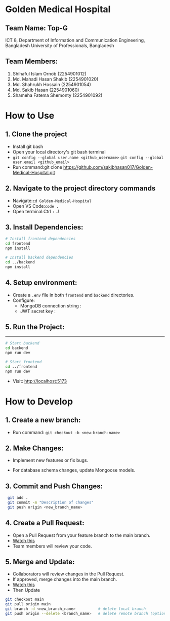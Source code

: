 # Golden Medical Hospital

## Team Name: Top-G

ICT 8, Department of Information and Communication Engineering, Bangladesh University of Professionals, Bangladesh

## Team Members:

1.  Shihaful Islam Ornob (2254901012)
2.  Md. Mahadi Hasan Shakib (2254901020)
3.  Md. Shahrukh Hossain (2254901054)
4.  Md. Sakib Hasan (2254901060)
5.  Shameha Fatema Shemonty (2254901092)

# How to Use

## 1\. Clone the project

- Install git bash
- Open your local directory's git bash terminal
- `git config --global user.name <github_username>`
  `git config --global user.email <github_email> `
- Run command:git clone https://github.com/sakibhasan017/Golden-Medical-Hospital.git

## 2\. Navigate to the project directory commands

- Navigate:`cd Golden-Medical-Hospital`
- Open VS Code:`code .`
- Open terminal:Ctrl + J

## 3\. Install Dependencies:

```bash
# Install frontend dependencies
cd frontend
npm install

# Install backend dependencies
cd ../backend
npm install
```

4\. Setup environment:
--------------------

- Create a `.env` file in both `frontend` and `backend` directories.
- Configure:
     - MongoDB connection string :
     - JWT secret key : 

## 5\. Run the Project:
--------------------

```bash
# Start backend
cd backend
npm run dev

# Start frontend
cd ../frontend
npm run dev
```
- Visit: <a href="http://localhost:5173">http://localhost:5173</a>

# How to Develop

## 1\. Create a new branch:

- Run command: `git checkout -b <new-branch-name>`

## 2\. Make Changes:

- Implement new features or fix bugs.

- For database schema changes, update Mongoose models.

## 3\. Commit and Push Changes:

```bash 
 git add .
 git commit -m "Description of changes"
 git push origin <new_branch_name>

```

## 4\. Create a Pull Request:

- Open a Pull Request from your feature branch to the main branch.
- [Watch this](https://youtu.be/8lGpZkjnkt4?si=wWhlt5uIpKkMVsMT)
- Team members will review your code.


## 5\. Merge and Update:

- Collaborators will review changes in the Pull Request.
- If approved, merge changes into the main branch.
- [Watch this](https://youtu.be/OVQK2zzb6U8?si=5dcqy_z1v0TbbdLS)
- Then Update
```bash 
git checkout main
git pull origin main
git branch -d <new_branch_name>          # delete local branch
git push origin --delete <branch_name>   # delete remote branch (optional)

```

